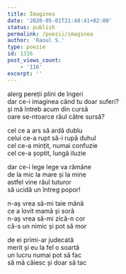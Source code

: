 ```yaml
---
title: Imaginea
date: '2020-05-01T21:48:41+02:00'
status: publish
permalink: /poezii/imaginea
author: 'Raoul S.'
type: poezie
id: 1316
post_views_count:
    - '116'
excerpt: ''
---
```

alerg pereții plini de îngeri  
dar ce-i imaginea când tu doar suferi?  
și mă întreb acum din cursă  
oare se-ntoarce răul către sursă?

cel ce a ars să ardă dublu  
celui ce-a rupt să-i rupă duhul  
cel ce-a mințit, numai confuzie  
cel ce-a șoptit, lungă iluzie

dar ce-i lege lege va rămâne  
de la mic la mare și la mine  
astfel vine răul tuturor  
să ucidă un întreg popor!

n-aș vrea să-mi taie mână  
ce a lovit mamă și soră  
n-aș vrea să-mi zică-n cor  
că-s un nimic și pot să mor

de ei primi-ar judecată  
merit și eu la fel o soartă  
un lucru numai pot să fac  
să mă căiesc și doar să tac